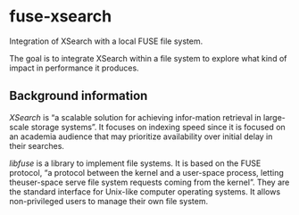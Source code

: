 # fuse-xsearch

Integration of XSearch with a local FUSE file system.

The goal is to integrate XSearch within a file system to explore what kind of impact in performance it produces.

## Background information

_XSearch_ is “a scalable solution for achieving infor-mation retrieval in large-scale storage systems”.
It focuses on indexing speed since it is focused on an academia audience that may prioritize availability over initial delay in their searches.

_libfuse_ is a library to implement file systems.
It is based on the FUSE protocol, “a protocol between the kernel and a user-space process, 
letting theuser-space serve file system requests coming from the kernel”. 
They are the standard interface for Unix-like computer operating systems. 
It allows non-privileged users to manage their own file system.
